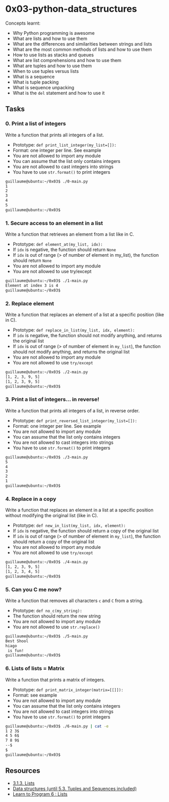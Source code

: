 # 0x03-python-data_structures
Concepts learnt:
- Why Python programming is awesome
- What are lists and how to use them
- What are the differences and similarities between strings and lists
- What are the most common methods of lists and how to use them
- How to use lists as stacks and queues
- What are list comprehensions and how to use them
- What are tuples and how to use them
- When to use tuples versus lists
- What is a sequence
- What is tuple packing
- What is sequence unpacking
- What is the `del` statement and how to use it
## Tasks
### 0. Print a list of integers
Write a function that prints all integers of a list.

- Prototype: `def print_list_integer(my_list=[]):`
- Format: one integer per line. See example
- You are not allowed to import any module
- You can assume that the list only contains integers
- You are not allowed to cast integers into strings
- You have to use `str.format()` to print integers
```bash
guillaume@ubuntu:~/0x03$ ./0-main.py
1
2
3
4
5
guillaume@ubuntu:~/0x03$ 
```
### 1. Secure access to an element in a list
Write a function that retrieves an element from a list like in C.
- Prototype: `def element_at(my_list, idx):`
- If `idx` is negative, the function should return `None`
- If `idx` is out of range (> of number of element in my_list), the function should return `None`
- You are not allowed to import any module
- You are not allowed to use try/except
```bash
guillaume@ubuntu:~/0x03$ ./1-main.py
Element at index 3 is 4
guillaume@ubuntu:~/0x03$ 
```
### 2. Replace element
Write a function that replaces an element of a list at a specific position (like in C).

- Prototype: `def replace_in_list(my_list, idx, element):`
- If `idx` is negative, the function should not modify anything, and returns the original list
- If `idx` is out of range (> of number of element in `my_list`), the function should not modify anything, and returns the original list
- You are not allowed to import any module
- You are not allowed to use `try/except`
```bash
guillaume@ubuntu:~/0x03$ ./2-main.py
[1, 2, 3, 9, 5]
[1, 2, 3, 9, 5]
guillaume@ubuntu:~/0x03$ 
```
### 3. Print a list of integers... in reverse!
Write a function that prints all integers of a list, in reverse order.

- Prototype: `def print_reversed_list_integer(my_list=[]):`
- Format: one integer per line. See example
- You are not allowed to import any module
- You can assume that the list only contains integers
- You are not allowed to cast integers into strings
- You have to use `str.format()` to print integers
```bash
guillaume@ubuntu:~/0x03$ ./3-main.py
5
4
3
2
1
guillaume@ubuntu:~/0x03$ 
```
### 4. Replace in a copy
Write a function that replaces an element in a list at a specific position without modifying the original list (like in C).
- Prototype: `def new_in_list(my_list, idx, element):`
- If `idx` is negative, the function should return a copy of the original list
- If `idx` is out of range (> of number of element in `my_list`), the function should return a copy of the original list
- You are not allowed to import any module
- You are not allowed to use `try/except`
```bash
guillaume@ubuntu:~/0x03$ ./4-main.py
[1, 2, 3, 9, 5]
[1, 2, 3, 4, 5]
guillaume@ubuntu:~/0x03$ 
```
### 5. Can you C me now?
Write a function that removes all characters `c` and `C` from a string.

- Prototype: `def no_c(my_string):`
- The function should return the new string
- You are not allowed to import any module
- You are not allowed to use `str.replace()`
```bash
guillaume@ubuntu:~/0x03$ ./5-main.py
Best Shool
hiago
 is fun!
guillaume@ubuntu:~/0x03$ 
```
### 6. Lists of lists = Matrix
Write a function that prints a matrix of integers.

- Prototype: `def print_matrix_integer(matrix=[[]]):`
- Format: see example
- You are not allowed to import any module
- You can assume that the list only contains integers
- You are not allowed to cast integers into strings
- You have to use `str.format()` to print integers
```bash
guillaume@ubuntu:~/0x03$ ./6-main.py | cat -e
1 2 3$
4 5 6$
7 8 9$
--$
$
guillaume@ubuntu:~/0x03$ 
```
### 
### 
### 
### 
### 
### 
### 

## Resources
- [3.1.3. Lists](https://docs.python.org/3/tutorial/introduction.html#lists)
- [Data structures (until 5.3. Tuples and Sequences included)](https://docs.python.org/3/tutorial/datastructures.html)
- [Learn to Program 6 : Lists](https://www.youtube.com/watch?v=A1HUzrvS-Pw)
